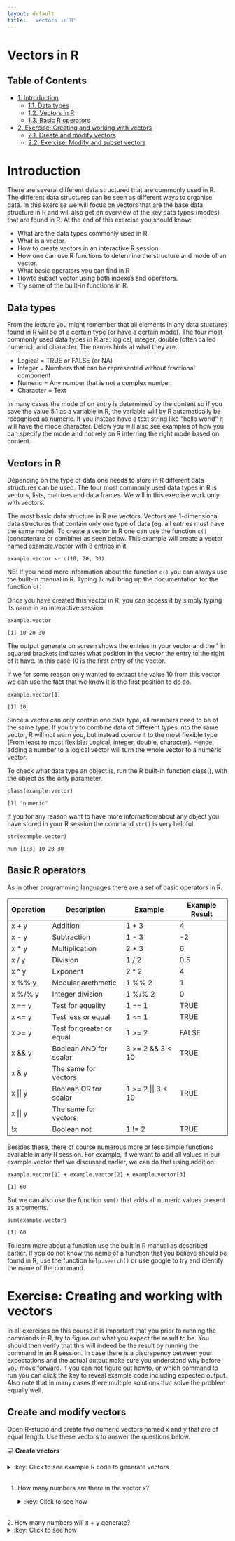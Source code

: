 ```yaml
---
layout: default
title:  'Vectors in R'
---
```

# Vectors in R
<div id="table-of-contents">
<h2>Table of Contents</h2>
<div id="text-table-of-contents">
<ul>
<li><a href="#orgheadline4">1. Introduction</a>
<ul>
<li><a href="#orgheadline1">1.1. Data types</a></li>
<li><a href="#orgheadline2">1.2. Vectors in R</a></li>
<li><a href="#orgheadline3">1.3. Basic R operators</a></li>
</ul>
</li>
<li><a href="#orgheadline7">2. Exercise: Creating and working with vectors</a>
<ul>
<li><a href="#orgheadline5">2.1. Create and modify vectors</a></li>
<li><a href="#orgheadline6">2.2. Exercise: Modify and subset vectors</a></li>
</ul>
</li>
</ul>
</div>
</div>


# Introduction<a id="orgheadline4"></a>

There are several different data structured that are commonly used in
R. The different data structures can be seen as different ways to
organise data. In this exercise we will focus on vectors that are the
base data structure in R and will also get on overview of the key data types
(modes) that are found in R. At the end of this exercise you should
know:

-   What are the data types commonly used in R.
-   What is a vector.
-   How to create vectors in an interactive R session.
-   How one can use R functions to determine the structure and mode of an vector.
-   What basic operators you can find in R
-   Howto subset vector using both indexes and operators.
-   Try some of the built-in functions in R.

## Data types<a id="orgheadline1"></a>

From the lecture you might remember that all elements in any data
stuctures found in R will be of a certain type (or have a certain
mode). The four most commonly used data types in R are: logical,
integer, double (often called numeric), and character. The names hints
at what they are.

-   Logical = TRUE or FALSE (or NA)
-   Integer = Numbers that can be represented without fractional component
-   Numeric = Any number that is not a complex number.
-   Character = Text

In many cases the mode of on entry is determined by the content so if
you save the value 5.1 as a variable in R, the variable will by R
automatically be recognised as numeric. If you instead have a text
string like "hello world" it will have the mode character. Below you
will also see examples of how you can specify the mode and not rely on
R inferring the right mode based on content.

## Vectors in R<a id="orgheadline2"></a>

Depending on the type of data one needs to store in R different data
structures can be used. The four most commonly used data types in R is
vectors, lists, matrixes and data frames. We will in this exercise
work only with vectors.

The most basic data structure in R are vectors. Vectors are
1-dimensional data structures that contain only one type of data
(eg. all entries must have the same mode). To create a vector in R one
can use the function `c()` (concatenate or
combine) as seen below. This example will create a vector named
example.vector with 3 entries in it.

    example.vector <- c(10, 20, 30)

NB! If you need more information about the function `c()` you can always use
the built-in manual in R. Typing `?c` will bring up the
documentation for the function `c()`.

Once you have created this vector in R, you can access it by simply
typing its name in an interactive session.

    example.vector

    [1] 10 20 30

The output generate on screen shows the entries in your vector and the
1 in squared brackets indicates what position in the vector the entry
to the right of it have. In this case 10 is the first entry of the vector.

If we for some reason only wanted to extract the value 10 from this
vector we can use the fact that we know it is the first position to do
so. 

    example.vector[1]

    [1] 10

Since a vector can only contain one data type, all members need to be
of the same type. If you try to combine data of different types into
the same vector, R will not warn you, but instead coerce it to the
most flexible type (From least to most flexible: Logical, integer,
double, character). Hence, adding a number to a logical vector
will turn the whole vector to a numeric vector.

To check what data type an object is, run the R built-in function
class(), with the object as the only parameter.

    class(example.vector)

    [1] "numeric"

If you for any reason want to have more information about any object
you have stored in your R session the command `str()` is very helpful.

    str(example.vector)

    num [1:3] 10 20 30

## Basic R operators<a id="orgheadline3"></a>

As in other programming languages there are a set of basic operators in R. 

<table border="2" cellspacing="0" cellpadding="6" rules="groups" frame="hsides">


<colgroup>
<col  class="org-left" />

<col  class="org-left" />

<col  class="org-left" />

<col  class="org-left" />
</colgroup>
<thead>
<tr>
<th scope="col" class="org-left">Operation</th>
<th scope="col" class="org-left">Description</th>
<th scope="col" class="org-left">Example</th>
<th scope="col" class="org-left">Example Result</th>
</tr>
</thead>

<tbody>
<tr>
<td class="org-left">x + y</td>
<td class="org-left">Addition</td>
<td class="org-left">1 + 3</td>
<td class="org-left">4</td>
</tr>


<tr>
<td class="org-left">x - y</td>
<td class="org-left">Subtraction</td>
<td class="org-left">1 - 3</td>
<td class="org-left">-2</td>
</tr>


<tr>
<td class="org-left">x * y</td>
<td class="org-left">Multiplication</td>
<td class="org-left">2 * 3</td>
<td class="org-left">6</td>
</tr>


<tr>
<td class="org-left">x / y</td>
<td class="org-left">Division</td>
<td class="org-left">1 / 2</td>
<td class="org-left">0.5</td>
</tr>


<tr>
<td class="org-left">x ^ y</td>
<td class="org-left">Exponent</td>
<td class="org-left">2 ^ 2</td>
<td class="org-left">4</td>
</tr>


<tr>
<td class="org-left">x %% y</td>
<td class="org-left">Modular arethmetic</td>
<td class="org-left">1 %% 2</td>
<td class="org-left">1</td>
</tr>


<tr>
<td class="org-left">x %/% y</td>
<td class="org-left">Integer division</td>
<td class="org-left">1 %/% 2</td>
<td class="org-left">0</td>
</tr>


<tr>
<td class="org-left">x == y</td>
<td class="org-left">Test for equality</td>
<td class="org-left">1 == 1</td>
<td class="org-left">TRUE</td>
</tr>


<tr>
<td class="org-left">x <= y</td>
<td class="org-left">Test less or equal</td>
<td class="org-left">1 <= 1</td>
<td class="org-left">TRUE</td>
</tr>


<tr>
<td class="org-left">x >= y</td>
<td class="org-left">Test for greater or equal</td>
<td class="org-left">1 >= 2</td>
<td class="org-left">FALSE</td>
</tr>


<tr>
<td class="org-left">x && y</td>
<td class="org-left">Boolean AND for scalar</td>
<td class="org-left">3 >= 2 &&  3 < 10</td>
<td class="org-left">TRUE</td>
</tr>


<tr>
<td class="org-left">x & y</td>
<td class="org-left">The same for vectors</td>
<td class="org-left">&#xa0;</td>
<td class="org-left">&#xa0;</td>
</tr>


<tr>
<td class="org-left">x || y</td>
<td class="org-left">Boolean OR for scalar</td>
<td class="org-left">1 >= 2 || 3 < 10</td>
<td class="org-left">TRUE</td>
</tr>


<tr>
<td class="org-left">x ||  y</td>
<td class="org-left">The same for vectors</td>
<td class="org-left">&#xa0;</td>
<td class="org-left">&#xa0;</td>
</tr>


<tr>
<td class="org-left">!x</td>
<td class="org-left">Boolean not</td>
<td class="org-left">1 != 2</td>
<td class="org-left">TRUE</td>
</tr>
</tbody>
</table>

Besides these, there of course numerous more or less simple functions
available in any R session. For example, if we want to add all values
in our example.vector that we discussed earlier, we can do that using
addition:

    example.vector[1] + example.vector[2] + example.vector[3]

    [1] 60

But we can also use the function `sum()` that adds all numeric values
present as arguments.

    sum(example.vector)

    [1] 60

To learn more about a function use the built in R manual as described
earlier. If you do not know the name of a function that you believe
should be found in R, use the function `help.search()` or use google
to try and identify the name of the command.

# Exercise: Creating and working with vectors<a id="orgheadline7"></a>

In all exercises on this course it is important that you prior to
running the commands in R, try to figure out what you expect the
result to be. You should then verify that this will indeed be the
result by running the command in an R session. In case there is a
discrepency between your expectations and the actual output make sure
you understand why before you move forward. If you can not figure out
howto, or which command to run you can click the key to reveal example code
including expected output. Also note that in many cases there multiple
solutions that solve the problem equally well.

## Create and modify vectors<a id="orgheadline5"></a>

Open R-studio and create two numeric vectors named x and y that are of
equal length. Use these vectors to answer the questions below. 

:computer: **Create vectors**
<details>
<summary>:key: Click to see example R code to generate vectors</summary>
<pre>
x <- c(2, 4 ,7)  
y <- c(1, 5, 11)  
</pre>
</details>
<br>

1.  How many numbers are there in the vector x?
    <details>
	<summary>:key: Click to see how</summary>
	<pre>
    length(x)  
    
	[1] 3  
	</pre>
	</details>
<br>
2.  How many numbers will x + y generate?
    <details>
	<summary>:key: Click to see how</summary>
	<pre>
	length(x + y)  
    
	[1] 3  
	</pre>
	</details>
<br>
3.  What is the sum of all values in x?
    <details>
	<summary>:key: Click to see how</summary>
	<pre>
	sum(x)  
    
	[1] 13  
	</pre>
	</details>
<br>
4.  What is the sum of y times y?
     <details>
	<summary>:key: Click to see how</summary>
	<pre>
    sum(y*y)  
    
	[1] 147  
	</pre>
	</details>
<br>
5.  What do you get if you add x and y?
    <details>
	<summary>:key: Click to see how</summary>
	<pre>
    x + y
    
	[1]  3  9 18
	</pre>
	</details>
<br>
6.  Assign x times 2 to a new vector named z
     <details>
	<summary>:key: Click to see how</summary>
	<pre>
    z <- x * 2
	</pre>
	</details>
<br>
7.  How many numbers will z have, why?
    <details>
	<summary>:key: Click to see how</summary>
	<pre>
    length(z)  
    
	[1] 3  
	</pre>
	</details>
<br>
8.  Assign the mean of z to a new vector named z.mean and determine the length of z.mean
    <details>
	<summary>:key: Click to see how</summary>
	<pre>
    z.mean <- mean(z)  
    length(z.mean)  
	
	[1] 3  
	</pre>
	</details>
<br>
9.  Create a numeric vector with all integers from 5 to 107
    <details>
	<summary>:key: Click to see how</summary>
	<pre>
	vec.tmp <- 5:107  
	vec.tmp  
	
	[1]   5   6   7   8   9  10  11  12  13  14  15  16  17  18  19  20  21  22  
    [19]  23  24  25  26  27  28  29  30  31  32  33  34  35  36  37  38  39  40  
    [37]  41  42  43  44  45  46  47  48  49  50  51  52  53  54  55  56  57  58  
    [55]  59  60  61  62  63  64  65  66  67  68  69  70  71  72  73  74  75  76  
    [73]  77  78  79  80  81  82  83  84  85  86  87  88  89  90  91  92  93  94  
    [91]  95  96  97  98  99 100 101 102 103 104 105 106 107  
	</pre>
	</details>
<br>
10. Create a numeric vector with the same length as the previos one, but only containg the number 3
    <details>
	<summary>:key: Click to see how</summary>
	<pre>
    vec.tmp2 <- rep(3, length(vec.tmp))  
	vec.tmp2  
    
	[1] 3 3 3 3 3 3 3 3 3 3 3 3 3 3 3 3 3 3 3 3 3 3 3 3 3 3 3 3 3 3 3 3 3 3 3 3 3  
    [38] 3 3 3 3 3 3 3 3 3 3 3 3 3 3 3 3 3 3 3 3 3 3 3 3 3 3 3 3 3 3 3 3 3 3 3 3 3  
    [75] 3 3 3 3 3 3 3 3 3 3 3 3 3 3 3 3 3 3 3 3 3 3 3 3 3 3 3 3 3  
	</pre>
	</details>
<br>

11. Create a vector that contain all numbers from 1 to 17, where each number
    occurs the the same number of times as the number itself eg. 1, 2, 2, 3, 3, 3...
	<details>
	<summary>:key: Click to see how</summary>
	<pre>
	rep(1:17, 1:17)  
	
	[1]  1  2  2  3  3  3  4  4  4  4  5  5  5  5  5  6  6  6  6  6  6  7  7  7  7  
	[26]  7  7  7  8  8  8  8  8  8  8  8  9  9  9  9  9  9  9  9  9 10 10 10 10 10  
	[51] 10 10 10 10 10 11 11 11 11 11 11 11 11 11 11 11 12 12 12 12 12 12 12 12 12  
	[76] 12 12 12 13 13 13 13 13 13 13 13 13 13 13 13 13 14 14 14 14 14 14 14 14 14  
	[101] 14 14 14 14 14 15 15 15 15 15 15 15 15 15 15 15 15 15 15 15 16 16 16 16 16  
	[126] 16 16 16 16 16 16 16 16 16 16 16 17 17 17 17 17 17 17 17 17 17 17 17 17 17  
	[151] 17 17 17  
	</pre>
	</details>
	
12. What will be the result of the following calculations?
	- `c(1, 3, 5) + c(2, 4, 6)`
	- `c(1, 3, 5) + c(2, 4, 6, 8)`
	- `c(1, 3) - c(2, 4, 6 ,8)` 
	Try to think about your expectations 
	prior to running the code in R. 
	
	
## Modify and subset vectors<a id="orgheadline6"></a>

Create a new character vector that the following words and save it using a suitable name:
apple, banana, orange, kiwi, potato
<details>
<summary>:key: Click to see how</summary>
<pre>
veggies <- c("apple", "banana", "orange", "kiwi", "potato")
</pre>
</details>
<br>

Do the following on your newly created vector.
	
1.  Select orange from the vector
	<details>
	<summary>:key: Click to see how</summary>
	<pre>
	veggies[3]  
	
	[1] "orange"  
	</pre>
	</details>
<br>
2.  Select all fruits from the vector
	<details>
	<summary>:key: Click to see how</summary>
	<pre>
	veggies[-5]  
    veggies[1:4]  
	
	[1] "apple"  "banana" "orange" "kiwi"  
    [1] "apple"  "banana" "orange" "kiwi"  
	</pre>
	</details>
<br>
3.  Do the same selection as in question 2 without using index positions
    <details>
	<summary>:key: Click to see how</summary>
	<pre>
    veggies[veggies=="apple" | veggies == "banana" | veggies == "orange" | veggies == "kiwi"]  
    veggies[veggies!="potato"]  
	
	[1] "apple"  "banana" "orange" "kiwi"  
	[1] "apple"  "banana" "orange" "kiwi"  
	</pre>
	</details>
<br>
4.  Convert the character string to a numeric vector
    <details>
	<summary>:key: Click to see how</summary>
	<pre>
    as.numeric(veggies)  
	
	[1] NA NA NA NA NA  
    Warning message:  
    NAs introduced by coercion  
	</pre>
	</details>
<br>
5.  Create a vector of logic values that can be used to extract every second value from your character vector
    <details>
	<summary>:key: Click to see how</summary>
	<pre>
    selection <- c(FALSE, TRUE, FALSE, TRUE, FALSE)  
	veggies[selection]  
   	
	[1] "banana" "kiwi"  
	</pre>
	</details>
	<br>

	<details>
	<summary>:key: Alternative solution, why do this work?</summary>
	<pre>
    selection2 <- c(FALSE, TRUE)  
	veggies[selection2]  
	
	[1] "banana" "kiwi"  
	</pre>
	</details>
<br>

6.  Add the names a, b, o, k and p to vector
   	<details>
	<summary>:key: Click to see how</summary>
	<pre>
	names(veggies) <- c("a", "b", "o", "k", "p")
	</pre>
	</details>
<br>
7.  Create a vector containing all the letters in the alphabet (NB! this
    can be done without having to type all letters). Google is your friend
    <details>
	<summary>:key: Click to see how</summary>
	<pre>
    letters  
    
	[1] "a" "b" "c" "d" "e" "f" "g" "h" "i" "j" "k" "l" "m" "n" "o" "p" "q" "r" "s"  
    [20] "t" "u" "v" "w" "x" "y" "z"  
	</pre>
	</details>
<br>
8.  Extract the letter 14 to 19 from the created vector
    <details>
	<summary>:key: Click to see how</summary>
	<pre>
	letters[14:19]
    
	[1] "n" "o" "p" "q" "r" "s"  
	</pre>
	</details>
<br>
9.  Extract all but the last letter
    <details>
	<summary>:key: Click to see how</summary>
	<pre>
	letters[1:length(letters)-1]  
    letters[-length(letters)]  
    
	[1] "a" "b" "c" "d" "e" "f" "g" "h" "i" "j" "k" "l" "m" "n" "o" "p" "q" "r" "s"  
	[20] "t" "u" "v" "w" "x" "y"  
         
    [1] "a" "b" "c" "d" "e" "f" "g" "h" "i" "j" "k" "l" "m" "n" "o" "p" "q" "r" "s"  
	[20] "t" "u" "v" "w" "x" "y"  
	</pre>
	</details>
<br>
10.  Which is the index position of the letter u in the vector?
    <details>
	<summary>:key: Click to see how</summary>
	<pre>
    which(letters=="u")  
   
    [1] 21  
	</pre>
	</details>
<br>
11. Create a new vector of length one that holds all the alphabet a single entry
    <details>
	<summary>:key: Click to see how</summary>
	<pre>
    paste(letters, sep = "", collapse = "")  
	
	[1] "abcdefghijklmnopqrstuvwxyz"  
	</pre>
	</details>
<br>
12. Create a numeric vector by sampling 100 numbers from a normal
    distribution with mean 2 and standard deviation 4. Hint! Check the
    function rnorm() 
	<details> 
	<summary>:key: Click to see how</summary> 
	<pre>
    norm.rand <- rnorm(100, mean = 2, sd = 4)  
	</pre>
	</details>
<br>
13. How many of the generated values are negative? 
    <details>
	<summary>:key: Click to see how</summary>
	<pre>
    length(norm.rand[norm.rand<0])  
    [1] 23  
	</pre>
	</details>
<br>
14. In many cases one has data from multiple replicates and different
    treatments in such cases it can be useful to have names of the type:
    Geno\_a\_1, Geno\_a\_2, Geno\_a\_3, Geno\_b\_1, Geno\_b\_2&#x2026;, Geno\_s\_3
    Try to create this such a vector without manually typing it all in.
    <details>
	<summary>:key: Click to see how</summary>
	<pre>
    geno <- rep("Geno", 57)  
    needed.letters <- rep(letters[1:19], 3)  
    needed.numbers <- rep(1:3, 19)  
    temp <- paste(geno, needed.letters, needed.numbers, sep = "_")  
    sort(temp)  
    [1] "Geno_a_1" "Geno_a_2" "Geno_a_3" "Geno_b_1" "Geno_b_2" "Geno_b_3"  
    [7] "Geno_c_1" "Geno_c_2" "Geno_c_3" "Geno_d_1" "Geno_d_2" "Geno_d_3"  
    [13] "Geno_e_1" "Geno_e_2" "Geno_e_3" "Geno_f_1" "Geno_f_2" "Geno_f_3"  
    [19] "Geno_g_1" "Geno_g_2" "Geno_g_3" "Geno_h_1" "Geno_h_2" "Geno_h_3"  
    [25] "Geno_i_1" "Geno_i_2" "Geno_i_3" "Geno_j_1" "Geno_j_2" "Geno_j_3"  
    [31] "Geno_k_1" "Geno_k_2" "Geno_k_3" "Geno_l_1" "Geno_l_2" "Geno_l_3"  
    [37] "Geno_m_1" "Geno_m_2" "Geno_m_3" "Geno_n_1" "Geno_n_2" "Geno_n_3"  
    [43] "Geno_o_1" "Geno_o_2" "Geno_o_3" "Geno_p_1" "Geno_p_2" "Geno_p_3"  
    [49] "Geno_q_1" "Geno_q_2" "Geno_q_3" "Geno_r_1" "Geno_r_2" "Geno_r_3"  
    [55] "Geno_s_1" "Geno_s_2" "Geno_s_3"  
	</pre>
	</details>
